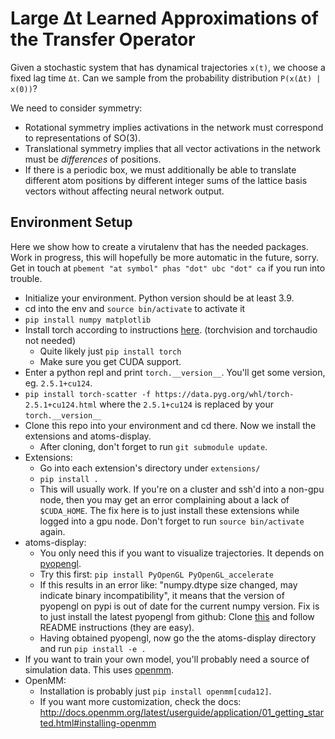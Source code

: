 # Large Δt Learned Approximations of the Transfer Operator

Given a stochastic system that has dynamical trajectories `x(t)`, we choose a fixed lag time `Δt`. Can we sample from the probability distribution `P(x(Δt) | x(0))`?

We need to consider symmetry:
* Rotational symmetry implies activations in the network must correspond to representations of SO(3).
* Translational symmetry implies that all vector activations in the network must be *differences* of positions.
* If there is a periodic box, we must additionally be able to translate different atom positions by different integer sums of the lattice basis vectors without affecting neural network output.


## Environment Setup

Here we show how to create a virutalenv that has the needed packages. Work in progress, this will hopefully be more automatic in the future, sorry. Get in touch at `pbement "at symbol" phas "dot" ubc "dot" ca` if you run into trouble.

* Initialize your environment. Python version should be at least 3.9.
* cd into the env and `source bin/activate` to activate it
* `pip install numpy matplotlib`
* Install torch according to instructions [here](https://pytorch.org/get-started/locally/). (torchvision and torchaudio not needed)
    * Quite likely just `pip install torch`
    * Make sure you get CUDA support.
* Enter a python repl and print `torch.__version__`. You'll get some version, eg. `2.5.1+cu124`.
* `pip install torch-scatter -f https://data.pyg.org/whl/torch-2.5.1+cu124.html` where the `2.5.1+cu124` is replaced by your `torch.__version__`
* Clone this repo into your environment and cd there. Now we install the extensions and atoms-display.
    * After cloning, don't forget to run `git submodule update`.
* Extensions:
    * Go into each extension's directory under `extensions/`
    * `pip install .`
    * This will usually work. If you're on a cluster and ssh'd into a non-gpu node, then you may get an error complaining about a lack of `$CUDA_HOME`. The fix here is to just install these extensions while logged into a gpu node. Don't forget to run `source bin/activate` again.
* atoms-display:
    * You only need this if you want to visualize trajectories. It depends on [pyopengl](https://pypi.org/project/PyOpenGL/).
    * Try this first: `pip install PyOpenGL PyOpenGL_accelerate`
    * If this results in an error like: "numpy.dtype size changed, may indicate binary incompatibility", it means that
      the version of pyopengl on pypi is out of date for the current numpy version. Fix is to just install the latest
      pyopengl from github: Clone [this](https://github.com/mcfletch/pyopengl) and follow README instructions (they are easy).
    * Having obtained pyopengl, now go the the atoms-display directory and run `pip install -e .`
* If you want to train your own model, you'll probably need a source of simulation data. This uses [openmm](https://openmm.org/).
* OpenMM:
    * Installation is probably just `pip install openmm[cuda12]`.
    * If you want more customization, check the docs:
      http://docs.openmm.org/latest/userguide/application/01_getting_started.html#installing-openmm
